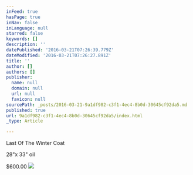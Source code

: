 ```yaml
---
inFeed: true
hasPage: true
inNav: false
inLanguage: null
starred: false
keywords: []
description: ''
datePublished: '2016-03-21T07:26:39.779Z'
dateModified: '2016-03-21T07:26:27.891Z'
title: ''
author: []
authors: []
publisher:
  name: null
  domain: null
  url: null
  favicon: null
sourcePath: _posts/2016-03-21-9a1df982-c3f1-4ec4-8b0d-30645cf92da5.md
published: true
url: 9a1df982-c3f1-4ec4-8b0d-30645cf92da5/index.html
_type: Article

---
```

Last Of The Winter Coat

28"x 33" oil

$600.00
![](https://the-grid-user-content.s3-us-west-2.amazonaws.com/0ff47e1e-d1e1-43a9-b9ec-333e3269dbc7.jpg)